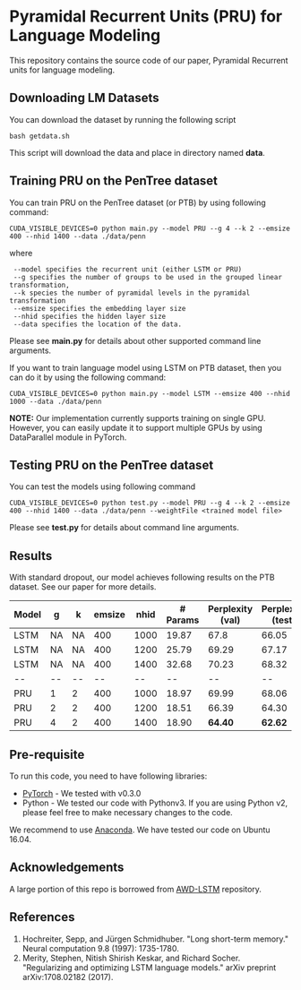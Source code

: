 # Pyramidal Recurrent Units (PRU) for Language Modeling

This repository contains the source code of our paper, Pyramidal Recurrent units for language modeling.

## Downloading LM Datasets
You can download the dataset by running the following script
```
bash getdata.sh
```
This script will download the data and place in directory named **data**.

## Training PRU on the PenTree dataset
You can train PRU on the PenTree dataset (or PTB) by using following command:

```
CUDA_VISIBLE_DEVICES=0 python main.py --model PRU --g 4 --k 2 --emsize 400 --nhid 1400 --data ./data/penn 
``` 
where 
```
 --model specifies the recurrent unit (either LSTM or PRU)
 --g specifies the number of groups to be used in the grouped linear transformation, 
 --k species the number of pyramidal levels in the pyramidal transformation
 --emsize specifies the embedding layer size
 --nhid specifies the hidden layer size 
 --data specifies the location of the data.
```
Please see **main.py** for details about other supported command line arguments.

If you want to train language model using LSTM on PTB dataset, then you can do it by using the following command:
```
CUDA_VISIBLE_DEVICES=0 python main.py --model LSTM --emsize 400 --nhid 1000 --data ./data/penn
```

**NOTE:** Our implementation currently supports training on single GPU. However, you can easily update it to support multiple
GPUs by using DataParallel module in PyTorch.

## Testing PRU on the PenTree dataset
You can test the models using following command
```
CUDA_VISIBLE_DEVICES=0 python test.py --model PRU --g 4 --k 2 --emsize 400 --nhid 1400 --data ./data/penn --weightFile <trained model file>
```
Please see **test.py** for details about command line arguments.

## Results
With standard dropout, our model achieves following results on the PTB dataset. See our paper for more details. 

| Model | g | k | emsize | nhid | # Params | Perplexity (val) | Perplexity (test) |  
| -- | -- | -- | -- | -- | -- | -- | -- |
| LSTM | NA | NA | 400 | 1000 | 19.87 | 67.8 | 66.05 |
| LSTM | NA | NA | 400 | 1200 | 25.79 | 69.29 | 67.17 |
| LSTM | NA | NA | 400 | 1400 | 32.68 | 70.23 | 68.32 |
| -- | -- | -- | -- | -- | -- | -- | -- |
| PRU | 1 | 2 | 400 | 1000 | 18.97 | 69.99 | 68.06 |
| PRU | 2 | 2 | 400 | 1200 | 18.51 | 66.39 | 64.30 |
| PRU | 4 | 2 | 400 | 1400 | 18.90 | **64.40** | **62.62** | 

## Pre-requisite
To run this code, you need to have following libraries:
* [PyTorch](http://pytorch.org/) - We tested with v0.3.0
* Python - We tested our code with Pythonv3. If you are using Python v2, please feel free to make necessary changes to the code. 

We recommend to use [Anaconda](https://conda.io/docs/user-guide/install/linux.html). We have tested our code on Ubuntu 16.04.

## Acknowledgements

A large portion of this repo is borrowed from [AWD-LSTM](https://github.com/salesforce/awd-lstm-lm) repository.

## References

 1. Hochreiter, Sepp, and Jürgen Schmidhuber. "Long short-term memory." Neural computation 9.8 (1997): 1735-1780. 
 2. Merity, Stephen, Nitish Shirish Keskar, and Richard Socher. "Regularizing and optimizing LSTM language models." arXiv preprint arXiv:1708.02182 (2017).
